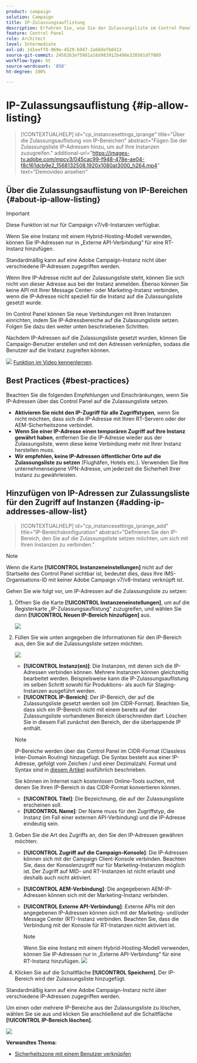 ```yaml
---
product: campaign
solution: Campaign
title: IP-Zulassungsauflistung
description: Erfahren Sie, wie Sie der Zulassungsliste im Control Panel IP-Adressen für den Zugriff auf Instanzen hinzufügen.
feature: Control Panel
role: Architect
level: Intermediate
exl-id: 1d1eeff8-969e-4529-b947-2a68defb8d13
source-git-commit: 2458263ef5981a16d983912b498e320501df7889
workflow-type: ht
source-wordcount: '858'
ht-degree: 100%

---
```


# IP-Zulassungsauflistung {#ip-allow-listing}

>[!CONTEXTUALHELP]
>id="cp_instancesettings_iprange"
>title="Über die Zulassungsauflistung von IP-Bereichen"
>abstract="Fügen Sie der Zulassungsliste IP-Adressen hinzu, um auf Ihre Instanzen zuzugreifen."
>additional-url="https://images-tv.adobe.com/mpcv3/045cac99-f948-478e-ae04-f8c161dcb9e2_1568132508.1920x1080at3000_h264.mp4" text="Demovideo ansehen"

## Über die Zulassungsauflistung von IP-Bereichen {#about-ip-allow-listing}

>[!IMPORTANT]
>
>Diese Funktion ist nur für Campaign v7/v8-Instanzen verfügbar.
>
>Wenn Sie eine Instanz mit einem Hybrid-Hosting-Modell verwenden, können Sie IP-Adressen nur in „Externe API-Verbindung“ für eine RT-Instanz hinzufügen.

Standardmäßig kann auf eine Adobe Campaign-Instanz nicht über verschiedene IP-Adressen zugegriffen werden.

Wenn Ihre IP-Adresse nicht auf der Zulassungsliste steht, können Sie sich nicht von dieser Adresse aus bei der Instanz anmelden. Ebenso können Sie keine API mit Ihrer Message Center- oder Marketing-Instanz verbinden, wenn die IP-Adresse nicht speziell für die Instanz auf die Zulassungsliste gesetzt wurde.

Im Control Panel können Sie neue Verbindungen mit Ihren Instanzen einrichten, indem Sie IP-Adressbereiche auf die Zulassungsliste setzen. Folgen Sie dazu den weiter unten beschriebenen Schritten.

Nachdem IP-Adressen auf die Zulassungsliste gesetzt wurden, können Sie Campaign-Benutzer erstellen und mit den Adressen verknüpfen, sodass die Benutzer auf die Instanz zugreifen können.

![](assets/do-not-localize/how-to-video.png) [Funktion im Video kennenlernen](https://experienceleague.adobe.com/docs/campaign-classic-learn/control-panel/instance-settings/ip-allow-listing.html?lang=de#instance-settings).

## Best Practices {#best-practices}

Beachten Sie die folgenden Empfehlungen und Einschränkungen, wenn Sie IP-Adressen über das Control Panel auf die Zulassungsliste setzen.

* **Aktivieren Sie nicht den IP-Zugriff für alle Zugriffstypen**, wenn Sie nicht möchten, dass sich die IP-Adresse mit Ihren RT-Servern oder der AEM-Sicherheitszone verbindet.
* **Wenn Sie einer IP-Adresse einen temporären Zugriff auf Ihre Instanz gewährt haben**, entfernen Sie die IP-Adresse wieder aus der Zulassungsliste, wenn diese keine Verbindung mehr mit Ihrer Instanz herstellen muss.
* **Wir empfehlen, keine IP-Adressen öffentlicher Orte auf die Zulassungsliste zu setzen** (Flughäfen, Hotels etc.). Verwenden Sie Ihre unternehmenseigene VPN-Adresse, um jederzeit die Sicherheit Ihrer Instanz zu gewährleisten.

## Hinzufügen von IP-Adressen zur Zulassungsliste für den Zugriff auf Instanzen {#adding-ip-addresses-allow-list}

>[!CONTEXTUALHELP]
>id="cp_instancesettings_iprange_add"
>title="IP-Bereichskonfiguration"
>abstract="Definieren Sie den IP-Bereich, den Sie auf die Zulassungsliste setzen möchten, um sich mit Ihren Instanzen zu verbinden."

>[!NOTE]
>
>Wenn die Karte **[!UICONTROL Instanzeneinstellungen]** nicht auf der Startseite des Control Panel sichtbar ist, bedeutet dies, dass Ihre IMS-Organisations-ID mit keiner Adobe Campaign v7/v8-Instanz verknüpft ist.

Gehen Sie wie folgt vor, um IP-Adressen auf die Zulassungsliste zu setzen:

1. Öffnen Sie die Karte **[!UICONTROL Instanzeneinstellungen]**, um auf die Registerkarte „IP-Zulassungsauflistung“ zuzugreifen, und wählen Sie dann **[!UICONTROL Neuen IP-Bereich hinzufügen]** aus.



   ![](assets/ip_whitelist_list1.png)

1. Füllen Sie wie unten angegeben die Informationen für den IP-Bereich aus, den Sie auf die Zulassungsliste setzen möchten.

   ![](assets/ip_whitelist_add1.png)

   * **[!UICONTROL Instanz(en)]**: Die Instanzen, mit denen sich die IP-Adressen verbinden können. Mehrere Instanzen können gleichzeitig bearbeitet werden. Beispielsweise kann die IP-Zulassungsauflistung im selben Schritt sowohl für Produktions- als auch für Staging-Instanzen ausgeführt werden.
   * **[!UICONTROL IP-Bereich]**: Der IP-Bereich, der auf die Zulassungsliste gesetzt werden soll (im CIDR-Format). Beachten Sie, dass sich ein IP-Bereich nicht mit einem bereits auf der Zulassungsliste vorhandenen Bereich überschneiden darf. Löschen Sie in diesem Fall zunächst den Bereich, der die überlappende IP enthält.

   >[!NOTE]
   >
   >IP-Bereiche werden über das Control Panel im CIDR-Format (Classless Inter-Domain Routing) hinzugefügt. Die Syntax besteht aus einer IP-Adresse, gefolgt vom Zeichen / und einer Dezimalzahl. Format und Syntax sind in [diesem Artikel](https://whatismyipaddress.com/cidr) ausführlich beschrieben.
   >
   >Sie können im Internet nach kostenlosen Online-Tools suchen, mit denen Sie Ihren IP-Bereich in das CIDR-Format konvertieren können.

   * **[!UICONTROL Titel]**: Die Bezeichnung, die auf der Zulassungsliste erscheinen soll.
   * **[!UICONTROL Name]**: Der Name muss für den Zugriffstyp, die Instanz (im Fall einer externen API-Verbindung) und die IP-Adresse eindeutig sein.


1. Geben Sie die Art des Zugriffs an, den Sie den IP-Adressen gewähren möchten:

   * **[!UICONTROL Zugriff auf die Campaign-Konsole]**: Die IP-Adressen können sich mit der Campaign Client-Konsole verbinden. Beachten Sie, dass der Konsolenzugriff nur für Marketing-Instanzen möglich ist. Der Zugriff auf MID- und RT-Instanzen ist nicht erlaubt und deshalb auch nicht aktiviert.
   * **[!UICONTROL AEM-Verbindung]**: Die angegebenen AEM-IP-Adressen können sich mit der Marketing-Instanz verbinden.
   * **[!UICONTROL Externe API-Verbindung]**: Externe APIs mit den angegebenen IP-Adressen können sich mit der Marketing- und/oder Message Center (RT)-Instanz verbinden. Beachten Sie, dass die Verbindung mit der Konsole für RT-Instanzen nicht aktiviert ist.

      >[!NOTE]
      >
      >Wenn Sie eine Instanz mit einem Hybrid-Hosting-Modell verwenden, können Sie IP-Adressen nur in „Externe API-Verbindung“ für eine RT-Instanz hinzufügen.
   ![](assets/ip_whitelist_acesstype.png)

1. Klicken Sie auf die Schaltfläche **[!UICONTROL Speichern]**. Der IP-Bereich wird der Zulassungsliste hinzugefügt.

   <!--![](assets/ip_whitelist_added.png)-->

Standardmäßig kann auf eine Adobe Campaign-Instanz nicht über verschiedene IP-Adressen zugegriffen werden.

Um einen oder mehrere IP-Bereiche aus der Zulassungsliste zu löschen, wählen Sie sie aus und klicken Sie anschließend auf die Schaltfläche **[!UICONTROL IP-Bereich löschen]**.

![](assets/ip_whitelist_delete.png)

**Verwandtes Thema:**

* [Sicherheitszone mit einem Benutzer verknüpfen](https://docs.campaign.adobe.com/doc/AC/en/INS_Additional_configurations_Configuring_Campaign_server.html#Linking_a_security_zone_to_an_operator)
